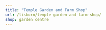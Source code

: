 ```yaml
---
title: "Temple Garden and Farm Shop"
url: /lisburn/temple-garden-and-farm-shop/
shop: garden centre
---
```

